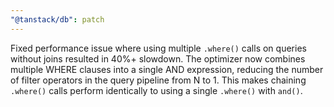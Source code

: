 ```yaml
---
"@tanstack/db": patch
---
```


Fixed performance issue where using multiple `.where()` calls on queries without joins resulted in 40%+ slowdown. The optimizer now combines multiple WHERE clauses into a single AND expression, reducing the number of filter operators in the query pipeline from N to 1. This makes chaining `.where()` calls perform identically to using a single `.where()` with `and()`.
